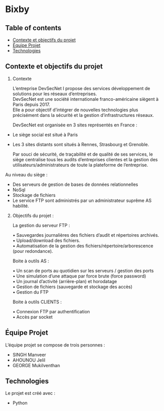 # Bixby
<h2 class="code-line" data-line-start=0 data-line-end=1 ><a id="Table_of_contents_0"></a>Table of contents</h2>
<ul>
<li class="has-line-data" data-line-start="1" data-line-end="2"><a href="#Contexte-et-objectifs-du-projet">Contexte et objectifs du projet</a></li>
<li class="has-line-data" data-line-start="2" data-line-end="3"><a href="#%C3%89quipe-Projet">Équipe Projet</a></li>
<li class="has-line-data" data-line-start="3" data-line-end="4"><a href="#technologies">Technologies</a></li>
</ul>
<h2 class="code-line" data-line-start=6 data-line-end=7 ><a id="Contexte_et_objectifs_du_projet_6"></a>Contexte et objectifs du projet</h2>
<ol>
<li class="has-line-data" data-line-start="7" data-line-end="14">
<p class="has-line-data" data-line-start="7" data-line-end="8">Contexte</p>
<p class="has-line-data" data-line-start="9" data-line-end="12">L’entreprise DevSecNet I propose des services développement de solutions pour les réseaux d’entreprises.<br>
DevSecNet est une société internationale franco-américaine siègent à Paris depuis 2017.<br>
Elle a pour objectif d’intégrer de nouvelles technologies plus précisément dans la sécurité et la gestion d’infrastructures réseaux.</p>
<p class="has-line-data" data-line-start="13" data-line-end="14">DevSecNet est organisée en 3 sites représentés en France :</p>
</li>
</ol>
<ul>
<li class="has-line-data" data-line-start="14" data-line-end="15">
<p class="has-line-data" data-line-start="14" data-line-end="15">Le siège social est situé à Paris</p>
</li>
<li class="has-line-data" data-line-start="15" data-line-end="19">
<p class="has-line-data" data-line-start="15" data-line-end="16">Les 3 sites distants sont situés à Rennes, Strasbourg et Grenoble.</p>
<p class="has-line-data" data-line-start="17" data-line-end="18">Par souci de sécurité, de traçabilité et de qualité de ses services, le siège centralise tous les audits d’entreprises clientes et la gestion des utilisateurs/administrateurs de toute la plateforme de l’entreprise.</p>
</li>
</ul>
<p class="has-line-data" data-line-start="19" data-line-end="20">Au niveau du siège :</p>
<ul>
<li class="has-line-data" data-line-start="20" data-line-end="21">Des serveurs de gestion de bases de données relationnelles</li>
<li class="has-line-data" data-line-start="21" data-line-end="22">NoSql</li>
<li class="has-line-data" data-line-start="22" data-line-end="23">Stockage de fichiers</li>
<li class="has-line-data" data-line-start="23" data-line-end="25">Le service FTP sont administrés par un administrateur suprême AS habilité.</li>
</ul>
<ol start="2">
<li class="has-line-data" data-line-start="25" data-line-end="45">
<p class="has-line-data" data-line-start="25" data-line-end="26">Objectifs du projet :</p>
<p class="has-line-data" data-line-start="27" data-line-end="28">La gestion du serveur FTP :</p>
<p class="has-line-data" data-line-start="29" data-line-end="32">• Sauvegardes journalières des fichiers d’audit et répertoires archivés.<br>
• Upload/download des fichiers.<br>
• Automatisation de la gestion des fichiers/répertoire/arborescence (pour redondance).</p>
<p class="has-line-data" data-line-start="33" data-line-end="34">Boite à outils AS :</p>
<p class="has-line-data" data-line-start="35" data-line-end="40">• Un scan de ports au quotidien sur les serveurs / gestion des ports<br>
• Une simulation d’une attaque par force brute (force password)<br>
• Un journal d’activité (arrière-plan) et horodatage<br>
• Gestion de fichiers (sauvegarde et stockage des accès)<br>
• Gestion du FTP</p>
<p class="has-line-data" data-line-start="41" data-line-end="42">Boite à outils CLIENTS :</p>
<p class="has-line-data" data-line-start="43" data-line-end="45">• Connexion FTP par authentification<br>
• Accès par socket</p>
</li>
</ol>
<h2 class="code-line" data-line-start=47 data-line-end=48 ><a id="quipe_Projet_47"></a>Équipe Projet</h2>
<p class="has-line-data" data-line-start="48" data-line-end="49">L’équipe projet se compose de trois personnes :</p>
<ul>
<li class="has-line-data" data-line-start="49" data-line-end="50">SINGH Manveer</li>
<li class="has-line-data" data-line-start="50" data-line-end="51">AHOUNOU Jelil</li>
<li class="has-line-data" data-line-start="51" data-line-end="52">GEORGE Mukilventhan</li>
</ul>
<h2 class="code-line" data-line-start=52 data-line-end=53 ><a id="Technologies_52"></a>Technologies</h2>
<p class="has-line-data" data-line-start="53" data-line-end="54">Le projet est créé avec :</p>
<ul>
<li class="has-line-data" data-line-start="54" data-line-end="55">Python</li>
</ul>
